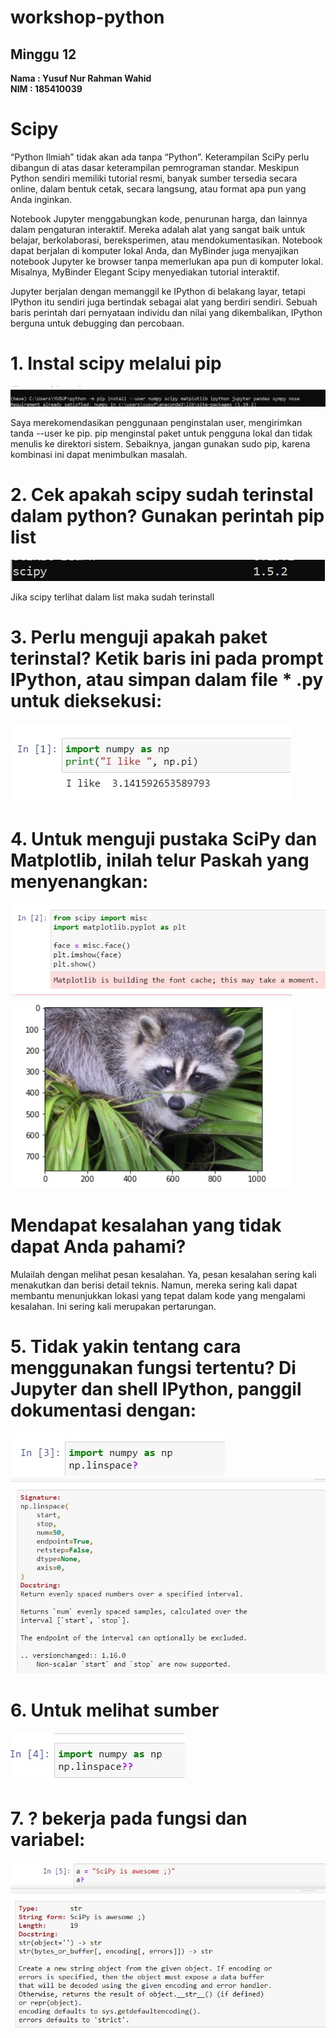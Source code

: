 # workshop-python
<h2>Minggu 12</h2>
<b>Nama : Yusuf Nur Rahman Wahid</b></br>
<b>NIM : 185410039</b>

# Scipy

“Python Ilmiah” tidak akan ada tanpa “Python”. Keterampilan SciPy perlu dibangun di atas dasar keterampilan pemrograman standar. Meskipun Python sendiri memiliki tutorial resmi, banyak sumber tersedia secara online, dalam bentuk cetak, secara langsung, atau format apa pun yang Anda inginkan.

Notebook Jupyter menggabungkan kode, penurunan harga, dan lainnya dalam pengaturan interaktif. Mereka adalah alat yang sangat baik untuk belajar, berkolaborasi, bereksperimen, atau mendokumentasikan. Notebook dapat berjalan di komputer lokal Anda, dan MyBinder juga menyajikan notebook Jupyter ke browser tanpa memerlukan apa pun di komputer lokal. Misalnya, MyBinder Elegant Scipy menyediakan tutorial interaktif.

Jupyter berjalan dengan memanggil ke IPython di belakang layar, tetapi IPython itu sendiri juga bertindak sebagai alat yang berdiri sendiri. Sebuah baris perintah dari pernyataan individu dan nilai yang dikembalikan, IPython berguna untuk debugging dan percobaan.


# 1. Instal scipy melalui pip

<img src="https://github.com/yusufnrw13/workshop-python/blob/master/Minggu12/gambar/gambar1.jpg"/>

Saya merekomendasikan penggunaan penginstalan user, mengirimkan tanda --user ke pip. pip menginstal paket untuk pengguna lokal dan tidak menulis ke direktori sistem. Sebaiknya, jangan gunakan sudo pip, karena kombinasi ini dapat menimbulkan masalah.

# 2. Cek apakah scipy sudah terinstal dalam python? Gunakan perintah pip list

<img src="https://github.com/yusufnrw13/workshop-python/blob/master/Minggu12/gambar/gambar2.jpg"/>

Jika scipy terlihat dalam list maka sudah terinstall

# 3. Perlu menguji apakah paket terinstal? Ketik baris ini pada prompt IPython, atau simpan dalam file * .py untuk dieksekusi:

<img src="https://github.com/yusufnrw13/workshop-python/blob/master/Minggu12/gambar/gambar3.jpg"/>

# 4. Untuk menguji pustaka SciPy dan Matplotlib, inilah telur Paskah yang menyenangkan:

<img src="https://github.com/yusufnrw13/workshop-python/blob/master/Minggu12/gambar/gambar4.jpg"/>
<img src="https://github.com/yusufnrw13/workshop-python/blob/master/Minggu12/gambar/gambar5.jpg"/>

# Mendapat kesalahan yang tidak dapat Anda pahami?

Mulailah dengan melihat pesan kesalahan. Ya, pesan kesalahan sering kali menakutkan dan berisi detail teknis. Namun, mereka sering kali dapat membantu menunjukkan lokasi yang tepat dalam kode yang mengalami kesalahan. Ini sering kali merupakan pertarungan.

# 5. Tidak yakin tentang cara menggunakan fungsi tertentu? Di Jupyter dan shell IPython, panggil dokumentasi dengan:
<img src="https://github.com/yusufnrw13/workshop-python/blob/master/Minggu12/gambar/gambar6.jpg"/>
<img src="https://github.com/yusufnrw13/workshop-python/blob/master/Minggu12/gambar/gambar7.jpg"/>

# 6. Untuk melihat sumber
<img src="https://github.com/yusufnrw13/workshop-python/blob/master/Minggu12/gambar/gambar8.jpg"/>

# 7. ? bekerja pada fungsi dan variabel:
<img src="https://github.com/yusufnrw13/workshop-python/blob/master/Minggu12/gambar/gambar9.jpg"/>

